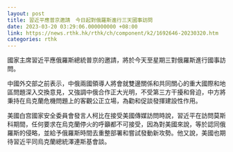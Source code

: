 ```yaml
---
layout: post
title: 習近平應普京邀請　今日起對俄羅斯進行三天國事訪問
date: 2023-03-20 03:29:06.000000000 +08:00
link: https://news.rthk.hk/rthk/ch/component/k2/1692646-20230320.htm
categories: rthk
---
```


國家主席習近平應俄羅斯總統普京的邀請，將於今天至星期三對俄羅斯進行國事訪問。

中國外交部之前表示，中俄兩國領導人將會就雙邊關係和共同關心的重大國際和地區問題深入交換意見，又強調中俄合作正大光明，不受第三方干擾和脅迫，中方將秉持在烏克蘭危機問題上的客觀公正立場，為勸和促談發揮建設性作用。

美國白宫國家安全委員會發言人柯比在接受美國傳媒訪問時說，習近平在訪問莫斯科期間，任何要求在烏克蘭停火的呼籲都不可接受，因為對美國來說，等於認同俄羅斯的侵略，並給予俄羅斯時間去重整部署和嘗試發動新攻勢。他又說，美國也期待習近平同烏克蘭總統澤連斯基會談。
